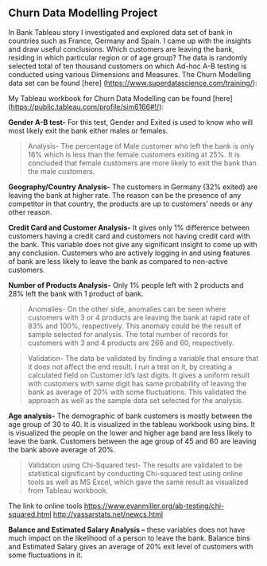 ## Churn Data Modelling Project
In Bank Tableau story I investigated and explored data set of bank in countries such as France, Germany and Spain. I came up with the insights and draw useful conclusions. Which customers are leaving the bank, residing in which particular region or of age group? The data is randomly selected total of ten thousand customers on which Ad-hoc A-B testing is conducted using various Dimensions and Measures.
The Churn Modelling data set can be found [here] (https://www.superdatascience.com/training/):

My Tableau workbook for Churn Data Modelling can be found [here] (https://public.tableau.com/profile/sim6166#!/):

**Gender A-B test-** For this test, Gender and Exited is used to know who will most likely exit the bank either males or females.

> Analysis- The percentage of Male customer who left the bank is only 16% which is less than the female customers exiting at 25%. It is concluded that female customers are more likely to exit the bank than the male customers.

**Geography/Country Analysis-** The customers in Germany (32% exited) are leaving the bank at higher rate. The reason can be the presence of any competitor in that country, the products are up to customers’ needs or any other reason.

**Credit Card and Customer Analysis-** It gives only 1% difference between customers having a credit card and customers not having credit card with the bank. This variable does not give any significant insight to come up with any conclusion. Customers who are actively logging in and using features of bank are less likely to leave the bank as compared to non-active customers.

**Number of Products Analysis-** Only 1% people left with 2 products and 28% left the bank with 1 product of bank. 

>Anomalies- On the other side, anomalies can be seen where customers with 3 or 4 products are leaving the bank at rapid rate of 83% and 100%, respectively. This anomaly could be the result of sample selected for analysis. The total number of records for customers with 3 and 4 products are 266 and 60, respectively.  

> Validation- The data be validated by finding a variable that ensure that it does not affect the end result. I run a test on it, by creating a calculated field on Customer Id’s last digits. It gives a uniform result with customers with same digit has same probability of leaving the bank as average of 20% with some fluctuations. This validated the approach as well as the sample data set selected for the analysis. 

**Age analysis-** The demographic of bank customers is mostly between the age group of 30 to 40. It is visualized in the tableau workbook using bins. It is visualized the people on the lower and higher age band are less likely to leave the bank. Customers between the age group of 45 and 60 are leaving the bank above average of 20%. 

> Validation using Chi-Squared test- The results are validated to be statistical significant by conducting Chi-squared test using online tools as well as MS Excel, which gave the same result as visualized from Tableau workbook.

The link to online tools 
https://www.evanmiller.org/ab-testing/chi-squared.html
http://vassarstats.net/newcs.html

**Balance and Estimated Salary Analysis –** these variables does not have much impact on the likelihood of a person to leave the bank. Balance bins and Estimated Salary gives an average of 20% exit level of customers with some fluctuations in it. 
 

